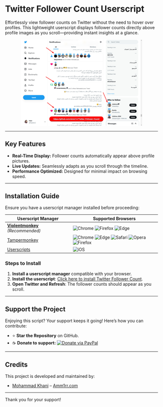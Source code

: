 # Twitter Follower Count Userscript

Effortlessly view follower counts on Twitter without the need to hover over profiles. This lightweight userscript displays follower counts directly above profile images as you scroll—providing instant insights at a glance.

<p align="center">
  <a href="Screenshot.jpg" target="_blank">
    <img src="Screenshot.jpg" alt="Twitter Follower Count Screenshot" width="400">
  </a>
</p>

---

## Key Features

- **Real-Time Display:** Follower counts automatically appear above profile pictures.
- **Live Updates:** Seamlessly adapts as you scroll through the timeline.
- **Performance Optimized:** Designed for minimal impact on browsing speed.

---

## Installation Guide

Ensure you have a userscript manager installed before proceeding:

| Userscript Manager                                                    | Supported Browsers                                                                                                                                                                                                                                                                                                                                                  |
| --------------------------------------------------------------------- | ------------------------------------------------------------------------------------------------------------------------------------------------------------------------------------------------------------------------------------------------------------------------------------------------------------------------------------------------------------------- |
| **[Violentmonkey](https://violentmonkey.github.io/)** _(Recommended)_ | ![Chrome](https://img.shields.io/badge/Chrome-✓-success?logo=google-chrome) ![Firefox](https://img.shields.io/badge/Firefox-✓-success?logo=firefox) ![Edge](https://img.shields.io/badge/Edge-✓-success?logo=microsoft-edge)                                                                                                                                        |
| [Tampermonkey](https://www.tampermonkey.net/)                         | ![Chrome](https://img.shields.io/badge/Chrome-✓-success?logo=google-chrome) ![Edge](https://img.shields.io/badge/Edge-✓-success?logo=microsoft-edge) ![Safari](https://img.shields.io/badge/Safari-✓-success?logo=safari) ![Opera](https://img.shields.io/badge/Opera-✓-success?logo=opera) ![Firefox](https://img.shields.io/badge/Firefox-✓-success?logo=firefox) |
| [Userscripts](https://apps.apple.com/us/app/userscripts/id1463298887) | ![iOS](https://img.shields.io/badge/iOS-✓-success?logo=apple)                                                                                                                                                                                                                                                                                                       |

### Steps to Install

1. **Install a userscript manager** compatible with your browser.
2. **Install the userscript**: [Click here to install Twitter Follower Count](https://github.com/Amm1rr/Twitter-Follower-Count/raw/main/Twitter-Follower-Count.user.js).
3. **Open Twitter and Refresh**: The follower counts should appear as you scroll.

---

## Support the Project

Enjoying this script? Your support keeps it going! Here’s how you can contribute:

- ⭐ **Star the Repository** on GitHub.
- ☕ **Donate to support:** [![Donate via PayPal](https://img.shields.io/badge/Donate-PayPal-blue?logo=paypal)](https://www.paypal.com/donate/?hosted_button_id=DUZBXEKUJGKLE)

---

## Credits

This project is developed and maintained by:

- [Mohammad Khani](https://twitter.com/m_khani65) – [Amm1rr.com](https://amm1rr.com)

---

Thank you for your support!
